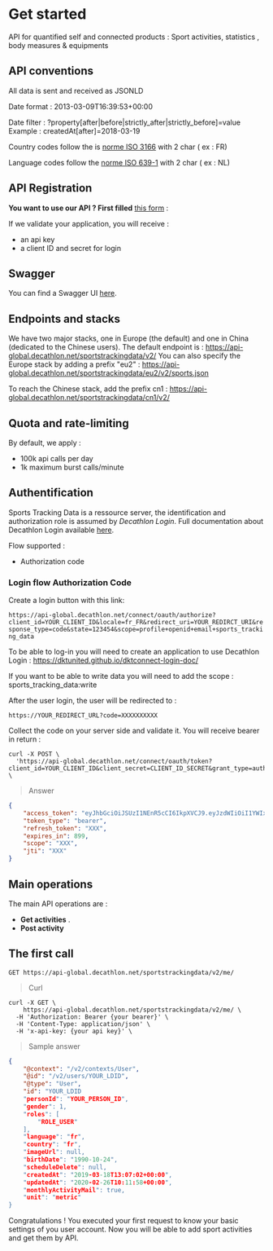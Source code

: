 
# Get started

API for quantified self and connected products : Sport activities, statistics , body measures & equipments


## API conventions 


All data is sent and received as JSONLD

Date format : 2013-03-09T16:39:53+00:00

Date filter : ?property[after|before|strictly_after|strictly_before]=value 
Example : createdAt[after]=2018-03-19

Country codes follow the is [norme ISO 3166](https://en.wikipedia.org/wiki/ISO_3166-1_alpha-2) with 2 char ( ex : FR)

Language codes follow the [norme ISO 639-1](https://en.wikipedia.org/wiki/List_of_ISO_639-1_codes) with 2 char ( ex : NL)


## API Registration


**You want to use our API ? First filled** [this form](https://forms.gle/4WKN7ihQBpyzMt389) :



If we validate your application, you will receive :

* an api key
* a client ID and secret for login


## Swagger

You can find a Swagger UI <a href="swagger.htm" target="_blank">here</a>.


## Endpoints and stacks

We have two major stacks, one in Europe (the default) and one in China (dedicated to the Chinese users).
The default endpoint is : https://api-global.decathlon.net/sportstrackingdata/v2/
You can also specify the Europe stack by adding a prefix "eu2" : https://api-global.decathlon.net/sportstrackingdata/eu2/v2/sports.json

To reach the Chinese stack, add the prefix cn1 : https://api-global.decathlon.net/sportstrackingdata/cn1/v2/


## Quota and rate-limiting

By default, we apply :
* 100k api calls per day
* 1k maximum burst calls/minute


## Authentification

Sports Tracking Data is a ressource server, the identification and authorization role is assumed by *Decathlon Login*.
Full documentation about Decathlon Login available <a href="https://dktunited.github.io/dktconnect-login-doc/index.html" target="_blank">here</a>.


Flow supported :

* Authorization code


### Login flow Authorization Code

Create a login button with this link: 

`https://api-global.decathlon.net/connect/oauth/authorize?client_id=YOUR_CLIENT_ID&locale=fr_FR&redirect_uri=YOUR_REDIRCT_URI&response_type=code&state=123454&scope=profile+openid+email+sports_tracking_data`

To be able to log-in you will need to create an application to use Decathlon Login : https://dktunited.github.io/dktconnect-login-doc/ 

If you want to be able to write data you will need to add the scope : sports_tracking_data:write



After the user login, the user will be redirected to :

`https://YOUR_REDIRECT_URL?code=XXXXXXXXXX`

Collect the code on your server side and validate it. You will receive bearer in return :

```shell
curl -X POST \
  'https://api-global.decathlon.net/connect/oauth/token?client_id=YOUR_CLIENT_ID&client_secret=CLIENT_ID_SECRET&grant_type=authorization_code&code=THE_USER_CODE&redirect_uri=https://YOUR_REDIRECT_URL' \
``` 


> Answer 

```json
{
    "access_token": "eyJhbGciOiJSUzI1NEnR5cCI6IkpXVCJ9.eyJzdWIiOiI1YWIxMjY3OC1hYzhmLTRkM2YtOTMzOC02NTJlNzkxZGMyZWEiLCJzY29wZSI6WyJwcm9maWxlIl0sImlzcyI6ImRrY29ubmVjdC5vcmciLCJkYXX2NlbnRlciI6IkVVIiwicGVyc29uaWQiOiI1MDAwMDIzNDcwMSIsImV4cCI6MTU0NTEyNjA2NCwiYXV0aG9yaXRpZXMiOlsiUk9MRV9VU0VSIl0sImp0aSI6IjgxOTgxMTllLWQ4YjktNDc1ZC04MTlmLWExYTQyYWQ5YzNkMCIsImNsaWVudF9pZCI6ImRrY29ubmVjdCJ9.HGNlzYh_mlAmdazSMejNd2totNYChUZ33oZUHo27L_xfWR-C_b8-IUg-MKC0w-Or6zahifqJN5y1NfNlqrsLrAWXFg-ZDAyUYgec3kQmRaFG1AgLFUjwsCvGSYcIGY41PHM0WKRENyU_oDL7bN9AjaOLe3Ob-c2BRWBQu6a5W6fmqugQ28ZFLTGDUTcIcsOdTg0DqBU82B_CjsVrK_x1gLM4y2ozkXJ_OmvCl5CjNsvaYJHKANl8gA5TQgX7IaUAwf7YNcun_rnO1k-FeYoc_OLHWIQG1UDrbDrtUUH-WQo7AE9X5BhgzXjWd1rubv703nbq6RP3BeeoeoJIDQ",
    "token_type": "bearer",
    "refresh_token": "XXX",
    "expires_in": 899,
    "scope": "XXX",
    "jti": "XXX"
}
```



## Main operations

The main API operations are : 

* **Get activities** . 
* **Post activity**


## The first call

`GET https://api-global.decathlon.net/sportstrackingdata/v2/me/`

> Curl

```shell
curl -X GET \
    https://api-global.decathlon.net/sportstrackingdata/v2/me/ \
  -H 'Authorization: Bearer {your bearer}' \
  -H 'Content-Type: application/json' \
  -H 'x-api-key: {your api key}' \
```



> Sample answer

```json
{
    "@context": "/v2/contexts/User",
    "@id": "/v2/users/YOUR_LDID",
    "@type": "User",
    "id": "YOUR_LDID
    "personId": "YOUR_PERSON_ID",
    "gender": 1,
    "roles": [
        "ROLE_USER"
    ],
    "language": "fr",
    "country": "fr",
    "imageUrl": null,
    "birthDate": "1990-10-24",
    "scheduleDelete": null,
    "createdAt": "2019-03-18T13:07:02+00:00",
    "updatedAt": "2020-02-26T10:11:58+00:00",
    "monthlyActivityMail": true,
    "unit": "metric"
}
```

Congratulations ! You executed your first request to know your basic settings of you user account.
Now you will be able to add sport activities and get them by API.